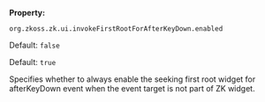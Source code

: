 **Property:**

`org.zkoss.zk.ui.invokeFirstRootForAfterKeyDown.enabled`

Default:  `false`

Default:  `true`  

Specifies whether to always enable the seeking first root widget for
afterKeyDown event when the event target is not part of ZK widget.
